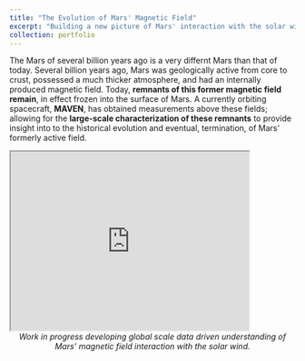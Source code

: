 ```yaml
---
title: "The Evolution of Mars' Magnetic Field"
excerpt: "Building a new picture of Mars' interaction with the solar wind."
collection: portfolio
---
```


The Mars of several billion years ago is a very differnt Mars than that of today. Several billion years ago, Mars was geologically active from core to crust, possessed a much thicker atmosphere, and had an internally produced magnetic field. Today, **remnants of this former magnetic field remain**, in effect frozen into the surface of Mars. A currently orbiting spacecraft, **MAVEN**, has obtained measurements above these fields; allowing for the **large-scale characterization of these remnants** to provide insight into to the historical evolution and eventual, termination, of Mars' formerly active field.   

<iframe width="420" height="315" src="https://youtu.be/Ab08HBCobo0"> </iframe>

<center> <em> Work in progress developing global scale data driven understanding of Mars' magnetic field interaction with the solar wind.</a> </em> </center>

